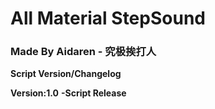 # **All Material StepSound**

### **Made By Aidaren - 究极挨打人**


**Script Version/Changelog**

**Version:1.0**
**-Script Release**
